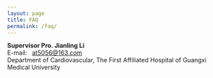 ```yaml
---
layout: page
title: FAQ
permalink: /faq/
---
```

**Supervisor Pro. Jianling Li**  
E-mail: &nbsp; at5056@163.com  
Department of Cardiovascular, The First Affiliated Hospital of Guangxi Medical University
